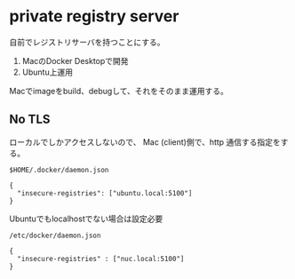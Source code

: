 # private registry server

自前でレジストリサーバを持つことにする。


1. MacのDocker Desktopで開発
2. Ubuntu上運用

Macでimageをbuild、debugして、それをそのまま運用する。

## No TLS

ローカルでしかアクセスしないので、
Mac (client)側で、http 通信する指定をする。


```
$HOME/.docker/daemon.json

{
  "insecure-registries": ["ubuntu.local:5100"]
}
```

Ubuntuでもlocalhostでない場合は設定必要

```
/etc/docker/daemon.json

{
  "insecure-registries" : ["nuc.local:5100"]
}
```
